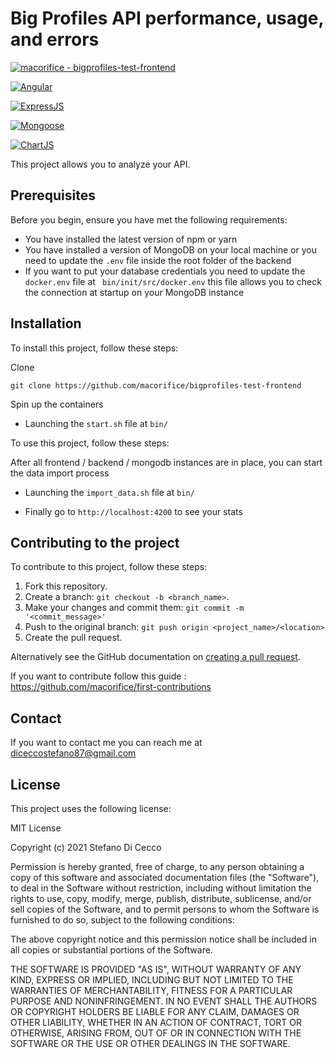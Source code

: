 # Big Profiles API performance, usage, and errors

[![macorifice - bigprofiles-test-frontend](https://img.shields.io/static/v1?label=macorifice&message=bigprofiles-test-frontend&color=blue&logo=github)](https://github.com/macorifice/bigprofiles-test-frontend)

[![Angular](https://img.shields.io/badge/Angular-~11.2.12-red)](https://angular.io/guide/releases)

[![ExpressJS](https://img.shields.io/badge/ExpressJS-~4.16.1-yellow)](https://expressjs.com/)

[![Mongoose](https://img.shields.io/badge/Mongoose-~^5.12.7-darkred)](https://mongoosejs.com/)

[![ChartJS](https://img.shields.io/badge/ChartJS-~^2.9.4-lightblue)](https://www.chartjs.org/)

This project allows you to analyze your API.

## Prerequisites

Before you begin, ensure you have met the following requirements:
* You have installed the latest version of npm or yarn
* You have installed a version of MongoDB on your local machine or you need to update the `.env` file inside the root folder of the backend
* If you want to put your database credentials you need to update the `docker.env` file at ` bin/init/src/docker.env` this file allows you to check the connection at startup on your MongoDB instance
## Installation

To install this project, follow these steps:

Clone
```
git clone https://github.com/macorifice/bigprofiles-test-frontend
```

Spin up the containers

* Launching the `start.sh` file at `bin/`

To use this project, follow these steps:

After all frontend / backend / mongodb instances are in place, you can start the data import process

* Launching the `import_data.sh` file at `bin/`

* Finally go to `http://localhost:4200` to see your stats

## Contributing to the project
To contribute to this project, follow these steps:

1. Fork this repository.
2. Create a branch: `git checkout -b <branch_name>`.
3. Make your changes and commit them: `git commit -m '<commit_message>'`
4. Push to the original branch: `git push origin <project_name>/<location>`
5. Create the pull request.

Alternatively see the GitHub documentation on [creating a pull request](https://help.github.com/en/github/collaborating-with-issues-and-pull-requests/creating-a-pull-request).

If you want to contribute follow this guide : https://github.com/macorifice/first-contributions
## Contact

If you want to contact me you can reach me at diceccostefano87@gmail.com

## License

This project uses the following license: 

MIT License

Copyright (c) 2021 Stefano Di Cecco

Permission is hereby granted, free of charge, to any person obtaining a copy
of this software and associated documentation files (the "Software"), to deal
in the Software without restriction, including without limitation the rights
to use, copy, modify, merge, publish, distribute, sublicense, and/or sell
copies of the Software, and to permit persons to whom the Software is
furnished to do so, subject to the following conditions:

The above copyright notice and this permission notice shall be included in all
copies or substantial portions of the Software.

THE SOFTWARE IS PROVIDED "AS IS", WITHOUT WARRANTY OF ANY KIND, EXPRESS OR
IMPLIED, INCLUDING BUT NOT LIMITED TO THE WARRANTIES OF MERCHANTABILITY,
FITNESS FOR A PARTICULAR PURPOSE AND NONINFRINGEMENT. IN NO EVENT SHALL THE
AUTHORS OR COPYRIGHT HOLDERS BE LIABLE FOR ANY CLAIM, DAMAGES OR OTHER
LIABILITY, WHETHER IN AN ACTION OF CONTRACT, TORT OR OTHERWISE, ARISING FROM,
OUT OF OR IN CONNECTION WITH THE SOFTWARE OR THE USE OR OTHER DEALINGS IN THE
SOFTWARE.